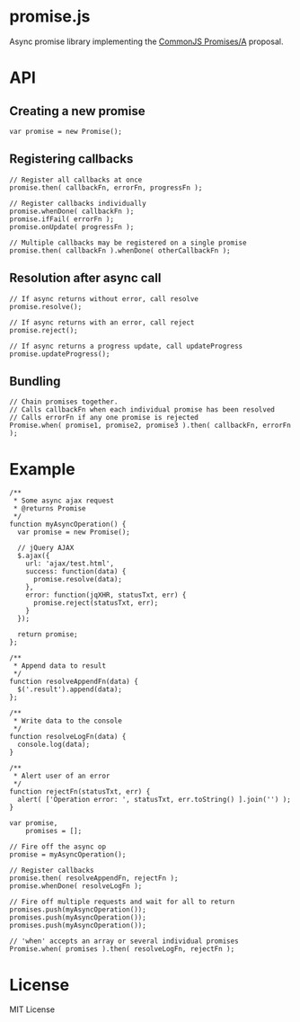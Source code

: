 promise.js
==========
Async promise library implementing the [CommonJS Promises/A](http://wiki.commonjs.org/wiki/Promises/A) proposal.

API
==========
Creating a new promise
----------
    var promise = new Promise();
    
Registering callbacks
----------
    // Register all callbacks at once
    promise.then( callbackFn, errorFn, progressFn );
	
	// Register callbacks individually
	promise.whenDone( callbackFn );
	promise.ifFail( errorFn );
	promise.onUpdate( progressFn );
	
	// Multiple callbacks may be registered on a single promise
	promise.then( callbackFn ).whenDone( otherCallbackFn );

Resolution after async call
-----------
    // If async returns without error, call resolve
    promise.resolve();

    // If async returns with an error, call reject
    promise.reject();

    // If async returns a progress update, call updateProgress
    promise.updateProgress();
	
Bundling
-------------
    // Chain promises together.
    // Calls callbackFn when each individual promise has been resolved
    // Calls errorFn if any one promise is rejected
    Promise.when( promise1, promise2, promise3 ).then( callbackFn, errorFn );
	
Example
============
    /**
	 * Some async ajax request
	 * @returns Promise
	 */
    function myAsyncOperation() {
	  var promise = new Promise();
	  
	  // jQuery AJAX
      $.ajax({
	    url: 'ajax/test.html',
		success: function(data) {
		  promise.resolve(data);
		},
		error: function(jqXHR, statusTxt, err) {
		  promise.reject(statusTxt, err);
		}
      });
	  
	  return promise;
	};
	
	/**
	 * Append data to result
	 */
	function resolveAppendFn(data) {
	  $('.result').append(data);
	};
	
	/**
	 * Write data to the console
	 */
	function resolveLogFn(data) {
	  console.log(data);
	}
	
	/**
	 * Alert user of an error
	 */
	function rejectFn(statusTxt, err) {
	  alert( ['Operation error: ', statusTxt, err.toString() ].join('') );
	}
	
	var promise,
	    promises = [];

    // Fire off the async op
	promise	= myAsyncOperation();
	
	// Register callbacks
	promise.then( resolveAppendFn, rejectFn );
	promise.whenDone( resolveLogFn );
	
	// Fire off multiple requests and wait for all to return
	promises.push(myAsyncOperation());
	promises.push(myAsyncOperation());
	promises.push(myAsyncOperation());
	
	// 'when' accepts an array or several individual promises
	Promise.when( promises ).then( resolveLogFn, rejectFn );

License
===========
MIT License